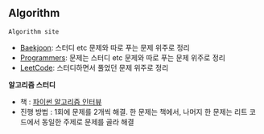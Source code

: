 ## Algorithm

`Algorithm site`

- [Baekjoon](https://www.acmicpc.net/): 스터디 etc 문제와 따로 푸는 문제 위주로 정리
- [Programmers](https://programmers.co.kr/): 문제는 스터디 etc 문제와 따로 푸는 문제 위주로 정리
- [LeetCode](https://leetcode.com/problemset/all/): 스터디하면서 풀었던 문제 위주로 정리


**알고리즘 스터디**
- 책 : [파이썬 알고리즘 인터뷰](https://product.kyobobook.co.kr/detail/S000001932748) 
- 진행 방법 : 1회에 문제를 2개씩 해결. 한 문제는 책에서, 나머지 한 문제는 리트 코드에서 동일한 주제로 문제를 골라 해결
